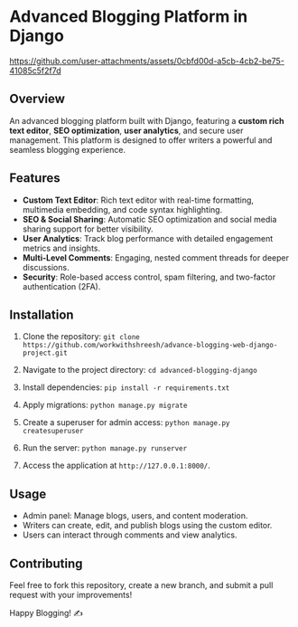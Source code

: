 
# Advanced Blogging Platform in Django


https://github.com/user-attachments/assets/0cbfd00d-a5cb-4cb2-be75-41085c5f2f7d


## Overview
An advanced blogging platform built with Django, featuring a **custom rich text editor**, **SEO optimization**, **user analytics**, and secure user management. This platform is designed to offer writers a powerful and seamless blogging experience.

## Features
- **Custom Text Editor**: Rich text editor with real-time formatting, multimedia embedding, and code syntax highlighting.
- **SEO & Social Sharing**: Automatic SEO optimization and social media sharing support for better visibility.
- **User Analytics**: Track blog performance with detailed engagement metrics and insights.
- **Multi-Level Comments**: Engaging, nested comment threads for deeper discussions.
- **Security**: Role-based access control, spam filtering, and two-factor authentication (2FA).

## Installation

1. Clone the repository:
   `git clone https://github.com/workwithshreesh/advance-blogging-web-django-project.git`
   
2. Navigate to the project directory:
   `cd advanced-blogging-django`

3. Install dependencies:
   `pip install -r requirements.txt`

4. Apply migrations:
   `python manage.py migrate`

5. Create a superuser for admin access:
   `python manage.py createsuperuser`

6. Run the server:
   `python manage.py runserver`

7. Access the application at `http://127.0.0.1:8000/`.

## Usage
- Admin panel: Manage blogs, users, and content moderation.
- Writers can create, edit, and publish blogs using the custom editor.
- Users can interact through comments and view analytics.

## Contributing
Feel free to fork this repository, create a new branch, and submit a pull request with your improvements!



Happy Blogging! ✍️
